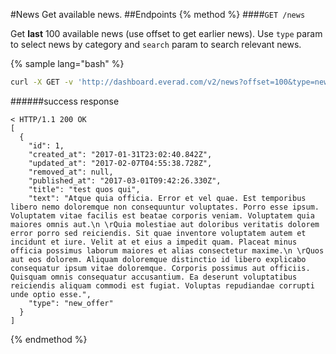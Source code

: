 #News
Get available news.
##Endpoints
{% method %}
####`GET /news`

Get **last** 100 available news (use offset to get earlier news).
Use `type` param to select news by category and `search` param to search relevant news. 

{% sample lang="bash" %}
```bash
curl -X GET -v 'http://dashboard.everad.com/v2/news?offset=100&type=new_offer&search="test"'
```
######success response
```
< HTTP/1.1 200 OK
[
  {
    "id": 1,
    "created_at": "2017-01-31T23:02:40.842Z",
    "updated_at": "2017-02-07T04:55:38.728Z",
    "removed_at": null,
    "published_at": "2017-03-01T09:42:26.330Z",
    "title": "test quos qui",
    "text": "Atque quia officia. Error et vel quae. Est temporibus libero nemo doloremque non consequuntur voluptates. Porro esse ipsum. Voluptatem vitae facilis est beatae corporis veniam. Voluptatem quia maiores omnis aut.\n \rQuia molestiae aut doloribus veritatis dolorem error porro sed reiciendis. Sit quae inventore voluptatem autem et incidunt et iure. Velit at et eius a impedit quam. Placeat minus officia possimus laborum maiores et alias consectetur maxime.\n \rQuos aut eos dolorem. Aliquam doloremque distinctio id libero explicabo consequatur ipsum vitae doloremque. Corporis possimus aut officiis. Quisquam omnis consequatur accusantium. Ea deserunt voluptatibus reiciendis aliquam commodi est fugiat. Voluptas repudiandae corrupti unde optio esse.",
    "type": "new_offer"
  }
]
```
{% endmethod %}
